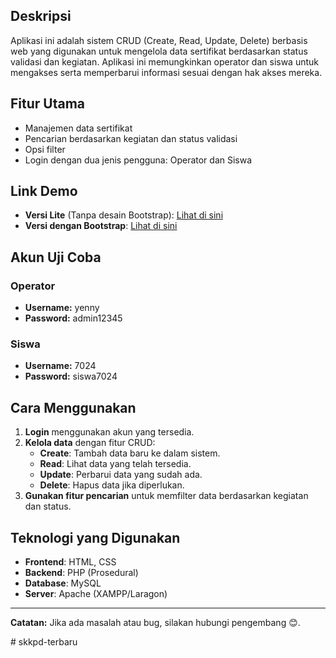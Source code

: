 ## Deskripsi
Aplikasi ini adalah sistem CRUD (Create, Read, Update, Delete) berbasis web yang digunakan untuk mengelola data sertifikat berdasarkan status validasi dan kegiatan. Aplikasi ini memungkinkan operator dan siswa untuk mengakses serta memperbarui informasi sesuai dengan hak akses mereka.

## Fitur Utama
- Manajemen data sertifikat
- Pencarian berdasarkan kegiatan dan status validasi
- Opsi filter
- Login dengan dua jenis pengguna: Operator dan Siswa

## Link Demo
- **Versi Lite** (Tanpa desain Bootstrap): [Lihat di sini](https://web.nas-kusuma-my.cloud/SKKPd_Lite/login.php)
- **Versi dengan Bootstrap**: [Lihat di sini](https://web.nas-kusuma-my.cloud/SKKPd_XIIRPL2/login.php)

## Akun Uji Coba
### Operator
- **Username:** yenny  
- **Password:** admin12345  

### Siswa
- **Username:** 7024  
- **Password:** siswa7024  

## Cara Menggunakan
1. **Login** menggunakan akun yang tersedia.
2. **Kelola data** dengan fitur CRUD:
   - **Create**: Tambah data baru ke dalam sistem.
   - **Read**: Lihat data yang telah tersedia.
   - **Update**: Perbarui data yang sudah ada.
   - **Delete**: Hapus data jika diperlukan.
3. **Gunakan fitur pencarian** untuk memfilter data berdasarkan kegiatan dan status.

## Teknologi yang Digunakan
- **Frontend**: HTML, CSS
- **Backend**: PHP (Prosedural)
- **Database**: MySQL
- **Server**: Apache (XAMPP/Laragon)

---

**Catatan:** Jika ada masalah atau bug, silakan hubungi pengembang 😊.

#   s k k p d - t e r b a r u  
 